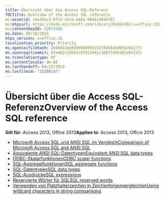 ```yaml
---
title: Übersicht über die Access SQL-Referenz
TOCTitle: Overview of the Access SQL reference
ms:assetid: cbe45ec3-0f13-43cb-b18a-90481d89078f
ms:mtpsurl: https://msdn.microsoft.com/library/Dn161402(v=office.15)
ms:contentKeyID: 52074368
ms.date: 09/18/2015
mtps_version: v=office.15
localization_priority: Priority
ms.openlocfilehash: 2046041b6994500800315278368abd036c0b277c
ms.sourcegitcommit: 8fe462c32b91c87911942c188f3445e85a54137c
ms.translationtype: HT
ms.contentlocale: de-DE
ms.lasthandoff: 04/23/2019
ms.locfileid: "32288147"
---
```

# <a name="overview-of-the-access-sql-reference"></a><span data-ttu-id="491d0-102">Übersicht über die Access SQL-Referenz</span><span class="sxs-lookup"><span data-stu-id="491d0-102">Overview of the Access SQL reference</span></span>

<span data-ttu-id="491d0-103">**Gilt für**: Access 2013, Office 2013</span><span class="sxs-lookup"><span data-stu-id="491d0-103">**Applies to**: Access 2013, Office 2013</span></span>

- [<span data-ttu-id="491d0-104">Microsoft Access SQL und ANSI SQL im Vergleich</span><span class="sxs-lookup"><span data-stu-id="491d0-104">Comparison of Microsoft Access SQL and ANSI SQL</span></span>](comparison-of-microsoft-access-sql-and-ansi-sql.md)
- [<span data-ttu-id="491d0-105">Äquivalente ANSI SQL-Datentypen</span><span class="sxs-lookup"><span data-stu-id="491d0-105">Equivalent ANSI SQL data types</span></span>](equivalent-ansi-sql-data-types.md)
- [<span data-ttu-id="491d0-106">ODBC-Skalarfunktionen</span><span class="sxs-lookup"><span data-stu-id="491d0-106">ODBC scalar functions</span></span>](odbc-scalar-functions.md)
- [<span data-ttu-id="491d0-107">SQL-Aggregatfunktionen</span><span class="sxs-lookup"><span data-stu-id="491d0-107">SQL aggregate functions</span></span>](sql-aggregate-functions-sql.md)
- [<span data-ttu-id="491d0-108">SQL-Datentypen</span><span class="sxs-lookup"><span data-stu-id="491d0-108">SQL data types</span></span>](sql-data-types.md)
- [<span data-ttu-id="491d0-109">SQL-Ausdrücke</span><span class="sxs-lookup"><span data-stu-id="491d0-109">SQL expressions</span></span>](sql-expressions.md)
- [<span data-ttu-id="491d0-110">Reservierte Wörter für SQL</span><span class="sxs-lookup"><span data-stu-id="491d0-110">SQL reserved words</span></span>](sql-reserved-words.md)
- [<span data-ttu-id="491d0-111">Verwenden von Platzhalterzeichen in Zeichenfolgenvergleichen</span><span class="sxs-lookup"><span data-stu-id="491d0-111">Using wildcard characters in string comparisons</span></span>](using-wildcard-characters-in-string-comparisons.md)


